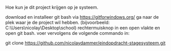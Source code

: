 Hoe kun je dit project krijgen op je systeem.

download en installeer git bash via https://gitforwindows.org/
ga naar de plek waar je de project wil hebben. (bijvoorbeeld: C:\Users\nicolay\Desktop\school)
rechtermuisknop in een open vlakte en open git bash.
voer vervolgens de volgende commando in:

git clone https://github.com/nicolaydammer/eindopdracht-stagesysteem.git
